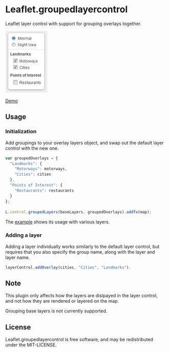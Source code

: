 Leaflet.groupedlayercontrol
===========================

Leaflet layer control with support for grouping overlays together.

![preview](preview.png)

[Demo](http://ismyrnow.github.io/Leaflet.groupedlayercontrol/example/basic.html)

## Usage

### Initialization

Add groupings to your overlay layers object, and swap out the default layer
control with the new one.

```javascript
var groupedOverlays = {
  "Landmarks": {
    "Motorways": motorways,
    "Cities": cities
  },
  "Points of Interest": {
    "Restaurants": restaurants
  }
};

L.control.groupedLayers(baseLayers, groupedOverlays).addTo(map);
```

The [example](example/basic.html) shows its usage with various layers.

### Adding a layer

Adding a layer individually works similarly to the default layer control, but requires that 
you also specify the group name, along with the layer and layer name.

```javascript
layerControl.addOverlay(cities, "Cities", "Landmarks").
```

## Note

This plugin only affects how the layers are dislpayed in the layer control,
and not how they are rendered or layered on the map.

Grouping base layers is not currently supported.

## License

Leaflet.groupedlayercontrol is free software, and may be redistributed under 
the MIT-LICENSE.
